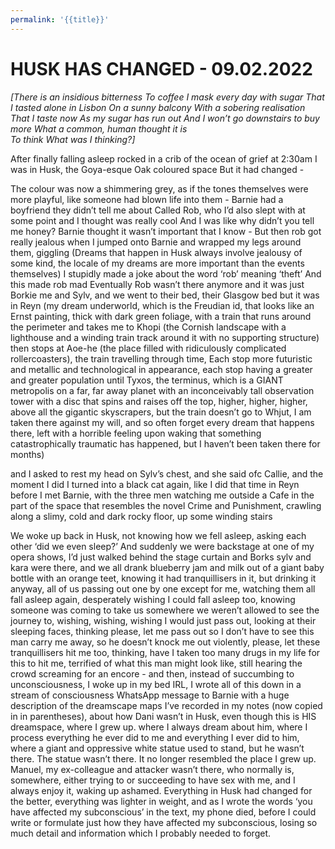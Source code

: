 ```yaml
---
permalink: '{{title}}'
---
```


# HUSK HAS CHANGED - 09.02.2022

*\[There is an insidious bitterness*
*To coffee*
*I mask every day with sugar*
*That I tasted alone in Lisbon*
*On a sunny balcony*
*With a sobering realisation*
*That I taste now*
*As my sugar has run out*
*And I won’t go downstairs to buy more*
*What a common, human thought it is*  
*To think*
*What was I thinking?\]*

After finally falling asleep rocked in a crib of the ocean of grief at 2:30am
I was in Husk, the Goya-esque Oak coloured space
But it had changed -

The colour was now a shimmering grey, as if the tones themselves were more playful, like someone had blown life into them -
Barnie had a boyfriend they didn’t tell me about
Called Rob, who I’d also slept with at some point and I thought was really cool
And I was like why didn’t you tell me honey? Barnie thought it wasn’t important that I know -
But then rob got really jealous when I jumped onto Barnie and wrapped my legs around them, giggling
(Dreams that happen in Husk always involve jealousy of some kind, the locale of my dreams are more important than the events themselves)
I stupidly made a joke about the word ‘rob’ meaning ‘theft’
And this made rob mad
Eventually Rob wasn’t there anymore and it was just Borkie me and Sylv, and we went to their bed, their Glasgow bed but it was in Reyn (my dream underworld, which is the Freudian id, that looks like an Ernst painting, thick with dark green foliage, with a train that runs around the perimeter and takes me to Khopi (the Cornish landscape with a lighthouse and a winding train track around it with no supporting structure) then stops at Aoe-he (the place filled with ridiculously complicated rollercoasters), the train travelling through time, Each stop more futuristic and metallic and technological in appearance, each stop having a greater and greater population until Tyxos, the terminus, which is a GIANT metropolis on a far, far away planet with an inconceivably tall observation tower with a disc that spins and raises off the top, higher, higher, higher, above all the gigantic skyscrapers, but the train doesn’t go to Whjut, I am taken there against my will, and so often forget every dream that happens there, left with a horrible feeling upon waking that something catastrophically traumatic has happened, but I haven’t been taken there for months)

and I asked to rest my head on Sylv’s chest, and she said ofc Callie, and the moment I did I turned into a black cat again, like I did that time in Reyn before I met Barnie, with the three men watching me outside a Cafe in the part of the space that resembles the novel Crime and Punishment, crawling along a slimy, cold and dark rocky floor, up some winding stairs

We woke up back in Husk, not knowing how we fell asleep, asking each other ‘did we even sleep?’
And suddenly we were backstage at one of my opera shows, I’d just walked behind the stage curtain and Borks sylv and kara were there, and we all drank blueberry jam and milk out of a giant baby bottle with an orange teet, knowing it had tranquillisers in it, but drinking it anyway, all of us passing out one by one except for me, watching them all fall asleep again, desperately wishing I could fall asleep too, knowing someone was coming to take us somewhere we weren’t allowed to see the journey to, wishing, wishing, wishing I would just pass out, looking at their sleeping faces, thinking please, let me pass out so I don’t have to see this man carry me away, so he doesn’t knock me out violently, please, let these tranquillisers hit me too, thinking, have I taken too many drugs in my life for this to hit me, terrified of what this man might look like, still hearing the crowd screaming for an encore - and then, instead of succumbing to unconsciousness, I woke up in my bed IRL, I wrote all of this down in a stream of consciousness  WhatsApp message to Barnie with a huge description of the dreamscape maps I’ve recorded in my notes (now copied in in parentheses), about how Dani wasn’t in Husk, even though this is HIS dreamspace, where I grew up. where I always dream about him, where I process everything he ever did to me and everything I ever did to him, where a giant and oppressive white statue used to stand, but he wasn’t there. The statue wasn’t there. It no longer resembled the place I grew up. Manuel, my ex-colleague and attacker wasn’t there, who normally is, somewhere, either trying to or succeeding to have sex with me, and I always enjoy it, waking up ashamed. Everything in Husk had changed for the better, everything was lighter in weight, and as I wrote the words ‘you have affected my subconscious’ in the text, my phone died, before I could write or formulate just how they have affected my subconscious,  losing so much detail and information which I probably needed to forget.
